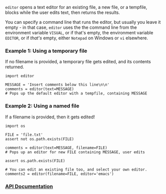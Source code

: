 `editor` opens a text editor for an existing file, a new file, or a tempfile,
blocks while the user edits text, then returns the results.

You can specify a command line that runs the editor, but usually you leave it
empty - in that case, `editor` uses the  the command line from the environment
variable `VISUAL`, or if that's empty, the environment variable `EDITOR`, or if
*that's* empty, either `Notepad` on Windows or `vi` elsewhere.

### Example 1: Using a temporary file

If no filename is provided, a temporary file gets edited, and its contents
returned.


    import editor

    MESSAGE = 'Insert comments below this line\n\n'
    comments = editor(text=MESSAGE)
    # Pops up the default editor with a tempfile, containing MESSAGE

### Example 2: Using a named file

If a filename is provided, then it gets edited!

    import os

    FILE = 'file.txt'
    assert not os.path.exists(FILE)

    comments = editor(text=MESSAGE, filename=FILE)
    # Pops up an editor for new FILE containing MESSAGE, user edits

    assert os.path.exists(FILE)

    # You can edit an existing file too, and select your own editor.
    comments2 = editor(filename=FILE, editor='emacs')


### [API Documentation](https://rec.github.io/editor#editor--api-documentation)
